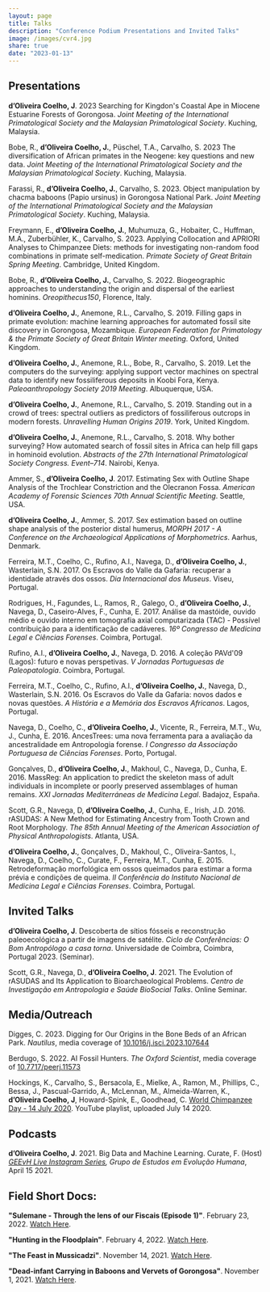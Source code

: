```yaml
---
layout: page
title: Talks
description: "Conference Podium Presentations and Invited Talks"
image: /images/cvr4.jpg
share: true
date: "2023-01-13"
---
```


## Presentations

**d’Oliveira Coelho, J**. 2023 Searching for Kingdon's Coastal Ape in Miocene Estuarine Forests of Gorongosa. *Joint Meeting of the International Primatological Society and the Malaysian Primatological Society*. Kuching, Malaysia.

Bobe, R., **d’Oliveira Coelho, J.**, Püschel, T.A., Carvalho, S. 2023 The diversification of African primates in the Neogene: key questions and new data. *Joint Meeting of the International Primatological Society and the Malaysian Primatological Society*. Kuching, Malaysia.

Farassi, R., **d’Oliveira Coelho, J.**, Carvalho, S. 2023. Object manipulation by chacma baboons (Papio ursinus) in Gorongosa National Park. *Joint Meeting of the International Primatological Society and the Malaysian Primatological Society*. Kuching, Malaysia.

Freymann, E., **d’Oliveira Coelho, J.**, Muhumuza, G., Hobaiter, C., Huffman, M.A., Zuberbühler, K., Carvalho, S. 2023. Applying Collocation and APRIORI Analyses to Chimpanzee Diets: methods for investigating non-random food combinations in primate self-medication. *Primate Society of Great Britain Spring Meeting*. Cambridge, United Kingdom.

Bobe, R., **d’Oliveira Coelho, J.**, Carvalho, S. 2022. Biogeographic approaches to understanding the origin and dispersal of the earliest hominins. *Oreopithecus150*, Florence, Italy.

**d’Oliveira Coelho, J.**, Anemone, R.L., Carvalho, S. 2019. Filling gaps in primate evolution: machine learning approaches for automated fossil site discovery in Gorongosa, Mozambique. *European Federation for Primatology & the Primate Society of Great Britain Winter meeting*. Oxford, United Kingdom.

**d’Oliveira Coelho, J.**, Anemone, R.L., Bobe, R., Carvalho, S. 2019. Let the computers do the surveying: applying support vector machines on spectral data to identify new fossiliferous deposits in Koobi Fora, Kenya. *Paleoanthropology Society 2019 Meeting*. Albuquerque, USA.

**d’Oliveira Coelho, J.**, Anemone, R.L., Carvalho, S. 2019. Standing out in a crowd of trees: spectral outliers as predictors of fossiliferous outcrops in modern forests. *Unravelling Human Origins 2019*. York, United Kingdom.

**d’Oliveira Coelho, J.**, Anemone, R.L., Carvalho, S. 2018. Why bother surveying? How automated search of fossil sites in Africa can help fill gaps in hominoid evolution. *Abstracts of the 27th International Primatological Society Congress. Event–714*. Nairobi, Kenya.

Ammer, S., **d’Oliveira Coelho, J**. 2017. Estimating Sex with Outline Shape Analysis of the Trochlear Constriction and the Olecranon Fossa. *American Academy of Forensic Sciences 70th Annual Scientific Meeting*. Seattle, USA.

**d’Oliveira Coelho, J.**, Ammer, S. 2017. Sex estimation based on outline shape analysis of the posterior distal humerus, *MORPH 2017 - A Conference on the Archaeological Applications of Morphometrics*. Aarhus, Denmark.

Ferreira, M.T., Coelho, C., Rufino, A.I., Navega, D., **d’Oliveira Coelho, J.**, Wasterlain, S.N. 2017. Os Escravos do Valle da Gafaria: recuperar a identidade através dos ossos. *Dia Internacional dos Museus*. Viseu, Portugal.

Rodrigues, H., Fagundes, L., Ramos, R., Galego, O., **d’Oliveira Coelho, J.**, Navega, D., Caseiro-Alves, F., Cunha, E. 2017. Análise da mastóide, ouvido médio e ouvido interno em tomografia axial computarizada (TAC) - Possível contribuição para a identificação de cadáveres. *16º Congresso de Medicina Legal e Ciências Forenses*. Coimbra, Portugal.

Rufino, A.I., **d’Oliveira Coelho, J.**, Navega, D. 2016. A coleção PAVd'09 (Lagos): futuro e novas perspetivas. *V Jornadas Portuguesas de Paleopatologia*. Coimbra, Portugal.

Ferreira, M.T., Coelho, C., Rufino, A.I., **d’Oliveira Coelho, J.**, Navega, D., Wasterlain, S.N. 2016. Os Escravos do Valle da Gafaria: novos dados e novas questões. *A História e a Memória dos Escravos Africanos*. Lagos, Portugal.

Navega, D., Coelho, C., **d’Oliveira Coelho, J.**, Vicente, R., Ferreira, M.T., Wu, J., Cunha, E. 2016. AncesTrees: uma nova ferramenta para a avaliação da ancestralidade em Antropologia forense. *I Congresso da Associação Portuguesa de Ciências Forenses*. Porto, Portugal.

Gonçalves, D., **d’Oliveira Coelho, J.**, Makhoul, C., Navega, D., Cunha, E. 2016. MassReg: An application to predict the skeleton mass of adult individuals in incomplete or poorly preserved assemblages of human remains. *XXI Jornadas Mediterráneas de Medicina Legal*. Badajoz, España.

Scott, G.R., Navega, D, **d’Oliveira Coelho, J.**, Cunha, E., Irish, J.D. 2016. rASUDAS: A New Method for Estimating Ancestry from Tooth Crown and Root Morphology. *The 85th Annual Meeting of the American Association of Physical Anthropologists*. Atlanta, USA.

**d’Oliveira Coelho, J.**, Gonçalves, D., Makhoul, C., Oliveira-Santos, I., Navega, D., Coelho, C., Curate, F., Ferreira, M.T., Cunha, E. 2015. Retrodeformação morfológica em ossos queimados para estimar a forma prévia e condições de queima. *II Conferência do Instituto Nacional de Medicina Legal e Ciências Forenses*. Coimbra, Portugal.


## Invited Talks

**d’Oliveira Coelho, J**. Descoberta de sítios fósseis e reconstrução paleoecológica a partir de imagens de satélite. *Ciclo de Conferências: O Bom Antropólogo a casa torna*. Universidade de Coimbra, Coimbra, Portugal 2023. (Seminar).

Scott, G.R., Navega, D., **d’Oliveira Coelho, J**. 2021. The Evolution of rASUDAS and Its Application to Bioarchaeological Problems. *Centro de Investigação em Antropologia e Saúde BioSocial Talks*. Online Seminar.

## Media/Outreach

Digges, C. 2023. Digging for Our Origins in the Bone Beds of an African Park. *Nautilus*, media coverage of [10.1016/j.isci.2023.107644](https://www.sciencedirect.com/science/article/pii/S2589004223017212)

Berdugo, S. 2022. AI Fossil Hunters. *The Oxford Scientist*, media coverage of [10.7717/peerj.11573](https://peerj.com/articles/11573/)

Hockings, K., Carvalho, S., Bersacola, E., Mielke, A., Ramon, M., Phillips, C., Bessa, J., Pascual-Garrido, A., McLennan, M., Almeida-Warren, K., **d’Oliveira Coelho, J**, Howard-Spink, E., Goodhead, C. [World Chimpanzee Day - 14 July 2020](https://www.youtube.com/playlist?list=PLp0VOjHJMYGXgdOgg0D2_1d1a_XVylE3l). YouTube playlist, uploaded July 14 2020.

## Podcasts

**d’Oliveira Coelho, J**. 2021. Big Data and Machine Learning. Curate, F. (Host) *[GEEvH Live Instagram Series](https://www.instagram.com/insta_geevh/reel/CNs5o_SA0zg/), Grupo de Estudos em Evolução Humana*, April 15 2021.

## Field Short Docs:

**"Sulemane - Through the lens of our Fiscais (Episode 1)"**. February 23, 2022. [Watch Here](https://www.youtube.com/watch?v=O5vYX2v6v9U).

**"Hunting in the Floodplain"**. February 4, 2022. [Watch Here](https://www.youtube.com/watch?v=9DVzuDbfwgs).

**"The Feast in Mussicadzi"**. November 14, 2021. [Watch Here](https://www.youtube.com/watch?v=9LxJAvtPTPM).

**"Dead-infant Carrying in Baboons and Vervets of Gorongosa"**. November 1, 2021. [Watch Here](https://www.youtube.com/watch?v=U8D9AWhqWG0).
